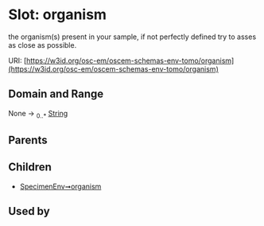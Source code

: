 
# Slot: organism

the organism(s) present in your sample, if not perfectly defined try to asses as close as possible.

URI: [https://w3id.org/osc-em/oscem-schemas-env-tomo/organism](https://w3id.org/osc-em/oscem-schemas-env-tomo/organism)


## Domain and Range

None &#8594;  <sub>0..\*</sub> [String](types/String.md)

## Parents


## Children

 *  [SpecimenEnv➞organism](SpecimenEnv_organism.md)

## Used by

